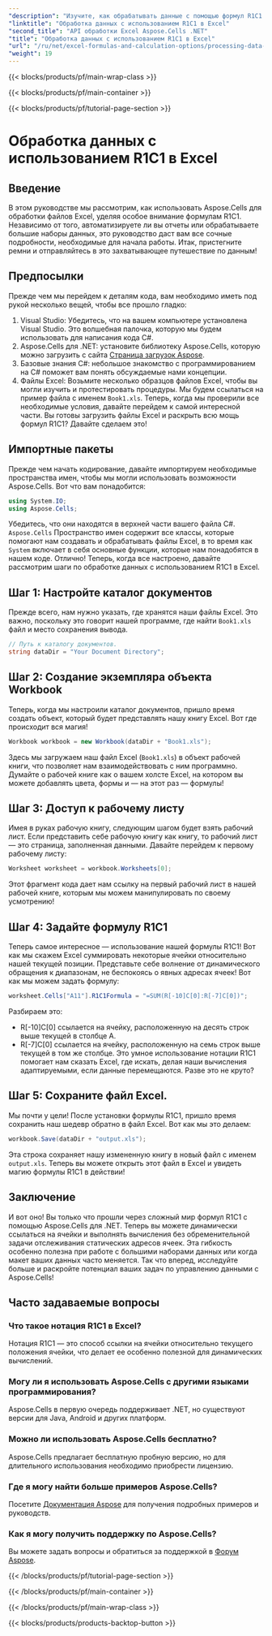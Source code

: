 ```yaml
---
"description": "Изучите, как обрабатывать данные с помощью формул R1C1 в Excel с помощью Aspose.Cells для .NET. Пошаговое руководство и примеры включены."
"linktitle": "Обработка данных с использованием R1C1 в Excel"
"second_title": "API обработки Excel Aspose.Cells .NET"
"title": "Обработка данных с использованием R1C1 в Excel"
"url": "/ru/net/excel-formulas-and-calculation-options/processing-data-using-r1c1/"
"weight": 19
---
```


{{< blocks/products/pf/main-wrap-class >}}

{{< blocks/products/pf/main-container >}}

{{< blocks/products/pf/tutorial-page-section >}}

# Обработка данных с использованием R1C1 в Excel

## Введение 
В этом руководстве мы рассмотрим, как использовать Aspose.Cells для обработки файлов Excel, уделяя особое внимание формулам R1C1. Независимо от того, автоматизируете ли вы отчеты или обрабатываете большие наборы данных, это руководство даст вам все сочные подробности, необходимые для начала работы. Итак, пристегните ремни и отправляйтесь в это захватывающее путешествие по данным!
## Предпосылки
Прежде чем мы перейдем к деталям кода, вам необходимо иметь под рукой несколько вещей, чтобы все прошло гладко:
1. Visual Studio: Убедитесь, что на вашем компьютере установлена Visual Studio. Это волшебная палочка, которую мы будем использовать для написания кода C#.
2. Aspose.Cells для .NET: установите библиотеку Aspose.Cells, которую можно загрузить с сайта [Страница загрузок Aspose](https://releases.aspose.com/cells/net/).
3. Базовые знания C#: небольшое знакомство с программированием на C# поможет вам понять обсуждаемые нами концепции.
4. Файлы Excel: Возьмите несколько образцов файлов Excel, чтобы вы могли изучить и протестировать процедуры. Мы будем ссылаться на пример файла с именем `Book1.xls`.
Теперь, когда мы проверили все необходимые условия, давайте перейдем к самой интересной части. Вы готовы загрузить файлы Excel и раскрыть всю мощь формул R1C1? Давайте сделаем это!
## Импортные пакеты
Прежде чем начать кодирование, давайте импортируем необходимые пространства имен, чтобы мы могли использовать возможности Aspose.Cells. Вот что вам понадобится:
```csharp
using System.IO;
using Aspose.Cells;
```
Убедитесь, что они находятся в верхней части вашего файла C#. `Aspose.Cells` Пространство имен содержит все классы, которые помогают нам создавать и обрабатывать файлы Excel, в то время как `System` включает в себя основные функции, которые нам понадобятся в нашем коде.
Отлично! Теперь, когда все настроено, давайте рассмотрим шаги по обработке данных с использованием R1C1 в Excel.
## Шаг 1: Настройте каталог документов
Прежде всего, нам нужно указать, где хранятся наши файлы Excel. Это важно, поскольку это говорит нашей программе, где найти `Book1.xls` файл и место сохранения вывода.
```csharp
// Путь к каталогу документов.
string dataDir = "Your Document Directory";
```
## Шаг 2: Создание экземпляра объекта Workbook
Теперь, когда мы настроили каталог документов, пришло время создать объект, который будет представлять нашу книгу Excel. Вот где происходит вся магия!
```csharp
Workbook workbook = new Workbook(dataDir + "Book1.xls");
```
Здесь мы загружаем наш файл Excel (`Book1.xls`) в объект рабочей книги, что позволяет нам взаимодействовать с ним программно. Думайте о рабочей книге как о вашем холсте Excel, на котором вы можете добавлять цвета, формы и — на этот раз — формулы!
## Шаг 3: Доступ к рабочему листу
Имея в руках рабочую книгу, следующим шагом будет взять рабочий лист. Если представить себе рабочую книгу как книгу, то рабочий лист — это страница, заполненная данными. Давайте перейдем к первому рабочему листу:
```csharp
Worksheet worksheet = workbook.Worksheets[0];
```
Этот фрагмент кода дает нам ссылку на первый рабочий лист в нашей рабочей книге, которым мы можем манипулировать по своему усмотрению!
## Шаг 4: Задайте формулу R1C1
Теперь самое интересное — использование нашей формулы R1C1! Вот как мы скажем Excel суммировать некоторые ячейки относительно нашей текущей позиции. Представьте себе волнение от динамического обращения к диапазонам, не беспокоясь о явных адресах ячеек! Вот как мы можем задать формулу:
```csharp
worksheet.Cells["A11"].R1C1Formula = "=SUM(R[-10]C[0]:R[-7]C[0])";
```
Разбираем это: 
- R[-10]C[0] ссылается на ячейку, расположенную на десять строк выше текущей в столбце A.
- R[-7]C[0] ссылается на ячейку, расположенную на семь строк выше текущей в том же столбце.
Это умное использование нотации R1C1 помогает нам сказать Excel, где искать, делая наши вычисления адаптируемыми, если данные перемещаются. Разве это не круто?
## Шаг 5: Сохраните файл Excel.
Мы почти у цели! После установки формулы R1C1, пришло время сохранить наш шедевр обратно в файл Excel. Вот как мы это делаем:
```csharp
workbook.Save(dataDir + "output.xls");
```
Эта строка сохраняет нашу измененную книгу в новый файл с именем `output.xls`. Теперь вы можете открыть этот файл в Excel и увидеть магию формулы R1C1 в действии!
## Заключение
И вот оно! Вы только что прошли через сложный мир формул R1C1 с помощью Aspose.Cells для .NET. Теперь вы можете динамически ссылаться на ячейки и выполнять вычисления без обременительной задачи отслеживания статических адресов ячеек. 
Эта гибкость особенно полезна при работе с большими наборами данных или когда макет ваших данных часто меняется. Так что вперед, исследуйте больше и раскройте потенциал ваших задач по управлению данными с Aspose.Cells!
## Часто задаваемые вопросы
### Что такое нотация R1C1 в Excel?
Нотация R1C1 — это способ ссылки на ячейки относительно текущего положения ячейки, что делает ее особенно полезной для динамических вычислений.
### Могу ли я использовать Aspose.Cells с другими языками программирования?
Aspose.Cells в первую очередь поддерживает .NET, но существуют версии для Java, Android и других платформ.
### Можно ли использовать Aspose.Cells бесплатно?
Aspose.Cells предлагает бесплатную пробную версию, но для длительного использования необходимо приобрести лицензию.
### Где я могу найти больше примеров Aspose.Cells?
Посетите [Документация Aspose](https://reference.aspose.com/cells/net/) для получения подробных примеров и руководств.
### Как я могу получить поддержку по Aspose.Cells?
Вы можете задать вопросы и обратиться за поддержкой в [Форум Aspose](https://forum.aspose.com/c/cells/9).

{{< /blocks/products/pf/tutorial-page-section >}}

{{< /blocks/products/pf/main-container >}}

{{< /blocks/products/pf/main-wrap-class >}}

{{< blocks/products/products-backtop-button >}}